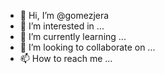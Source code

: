 - 👋 Hi, I’m @gomezjera
- 👀 I’m interested in ...
- 🌱 I’m currently learning ...
- 💞️ I’m looking to collaborate on ...
- 📫 How to reach me ...

<!---
gomezjera/gomezjera is a ✨ special ✨ repository because its `README.md` (this file) appears on your GitHub profile.
You can click the Preview link to take a look at your changes.
--->
